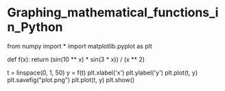 # Graphing_mathematical_functions_in_Python
from numpy import *
import matplotlib.pyplot as plt

def f(x): return (sin(10 ** x) * sin(3 * x)) / (x ** 2)

t = linspace(0, 1, 50)
y = f(t)
plt.xlabel('x')
plt.ylabel('y')
plt.plot(t, y)
plt.savefig("plot.png")
plt.plot(t, y)
plt.show()
